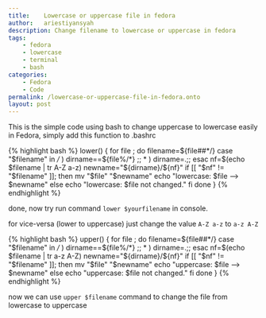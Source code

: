 ```yaml
---
title:    Lowercase or uppercase file in fedora
author:   ariestiyansyah
description: Change filename to lowercase or uppercase in fedora
tags:
    - fedora
    - lowercase
    - terminal
    - bash
categories:
    - Fedora
    - Code
permalink: /lowercase-or-uppercase-file-in-fedora.onto
layout: post
---
```


This is the simple code using bash to change uppercase to lowercase easily in
Fedora, simply add this function to .bashrc 

{% highlight bash %}
lower() {
  for file ; do
    filename=${file##*/}
    case "$filename" in
    */* ) dirname==${file%/*} ;;
      * ) dirname=.;;
    esac
    nf=$(echo $filename | tr A-Z a-z)
    newname="${dirname}/${nf}"
    if [[ "$nf" != "$filename" ]]; then
      mv "$file" "$newname"
      echo "lowercase: $file --> $newname"
    else
      echo "lowercase: $file not changed."
    fi
  done
}
{% endhighlight %}

done, now try run command `lower $yourfilename` in console.

for vice-versa (lower to uppercase) just change the value `A-Z a-z` to `a-z A-Z`

{% highlight bash %}
upper() {
  for file ; do
    filename=${file##*/}
    case "$filename" in
    */* ) dirname==${file%/*} ;;
      * ) dirname=.;;
    esac
    nf=$(echo $filename | tr a-z A-Z)
    newname="${dirname}/${nf}"
    if [[ "$nf" != "$filename" ]]; then
      mv "$file" "$newname"
      echo "uppercase: $file --> $newname"
    else
      echo "uppercase: $file not changed."
    fi
  done
}
{% endhighlight %}

now we can use `upper $filename` command to change the file from lowercase to uppercase
